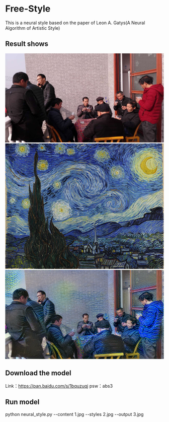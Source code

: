 # Free-Style
This is a neural style based on the paper of Leon A. Gatys(A Neural Algorithm of Artistic Style) 
## Result shows 
![avatar](https://raw.githubusercontent.com/awonderfullife/Free-Style/master/1.jpg)  
![avatar](https://raw.githubusercontent.com/awonderfullife/Free-Style/master/2.jpg)  
![avatar](https://raw.githubusercontent.com/awonderfullife/Free-Style/master/3.jpg)  
## Download the model 
Link：https://pan.baidu.com/s/1bquzuqj psw：abs3  
## Run model 
python neural_style.py --content 1.jpg --styles 2.jpg --output 3.jpg  
